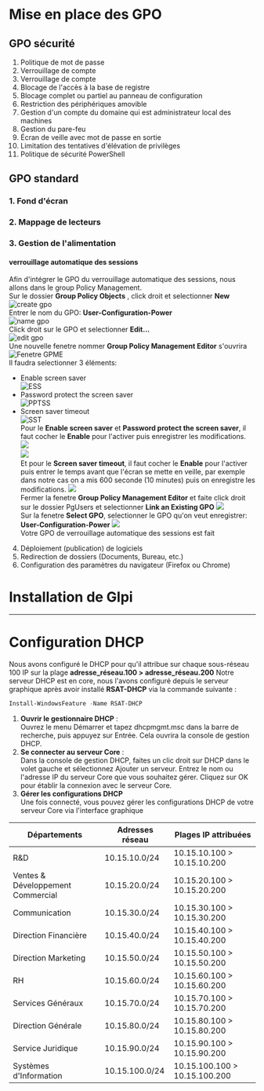 # Mise en place des GPO
## GPO sécurité
1. Politique de mot de passe
2. Verrouillage de compte
3. Verrouillage de compte
4. Blocage de l'accès à la base de registre
5. Blocage complet ou partiel au panneau de configuration
6. Restriction des périphériques amovible
7. Gestion d'un compte du domaine qui est administrateur local des machines
8. Gestion du pare-feu
9. Écran de veille avec mot de passe en sortie
10. Limitation des tentatives d'élévation de privilèges
11. Politique de sécurité PowerShell
## GPO standard
### 1. Fond d'écran

### 2. Mappage de lecteurs

### 3. Gestion de l'alimentation
#### verrouillage automatique des sessions
Afin d'intégrer le GPO du verrouillage automatique des sessions, nous allons dans le group Policy Management.  
Sur le dossier **Group Policy Objects** , click droit et selectionner **New**  
![create gpo](../Ressources/create_gpo.png)  
Entrer le nom du GPO: **User-Configuration-Power**  
![name gpo](../Ressources/new_gpo.png)  
Click droit sur le GPO et selectionner **Edit...**  
![edit gpo](../Ressources/edit_gpo.png)  
Une nouvelle fenetre nommer **Group Policy Management Editor** s'ouvrira  
![Fenetre GPME](../Ressources/gpme.png)  
Il faudra selectionner 3 éléments: 
- Enable screen saver  
![ESS](../Ressources/enable_screen_saver.png)  
- Password protect the screen saver  
![PPTSS](../Ressources/password_protect_the_screen_saver.png)  
- Screen saver timeout  
![SST](../Ressources/screen_saver_timeout.png)  
Pour le **Enable screen saver** et **Password protect the screen saver**, il faut cocher le **Enable** pour l'activer puis enregistrer les modifications.  
![](../Ressources/enable_screen_saver_c.png)  
![](../Ressources/password_protect_the_screen_saver_c.png)  
Et pour le **Screen saver timeout**,  il faut cocher le **Enable** pour l'activer puis entrer le temps avant que l'écran se mette en veille, par exemple dans notre cas on a mis 600 seconde (10 minutes) puis on enregistre les modifications.
![](../Ressources/screen_saver_timeout_c.png)  
Fermer la fenetre **Group Policy Management Editor** et faite click droit sur le dossier PgUsers et selectionner **Link an Existing GPO**
![](../Ressources/link_gpo.png)  
Sur la fenetre **Select GPO**, selectionner le GPO qu'on veut enregistrer: **User-Configuration-Power**
![](../Ressources/select_gpo.png)  
Votre GPO de verrouillage automatique des sessions est fait

4. Déploiement (publication) de logiciels
5. Redirection de dossiers (Documents, Bureau, etc.)
6. Configuration des paramètres du navigateur (Firefox ou Chrome)
# Installation de Glpi
---
# Configuration DHCP
Nous avons configuré le DHCP pour qu'il attribue sur chaque sous-réseau 100 IP sur la plage **adresse_réseau.100 > adresse_réseau.200**
Notre serveur DHCP est en core, nous l'avons configuré depuis le serveur graphique après avoir installé **RSAT-DHCP** via la commande suivante :
```powershell
Install-WindowsFeature -Name RSAT-DHCP
```
1. **Ouvrir le gestionnaire DHCP** :  
Ouvrez le menu Démarrer et tapez dhcpmgmt.msc dans la barre de recherche, puis appuyez sur Entrée.
Cela ouvrira la console de gestion DHCP. 
2. **Se connecter au serveur Core** :  
Dans la console de gestion DHCP, faites un clic droit sur DHCP dans le volet gauche et sélectionnez Ajouter un serveur.
Entrez le nom ou l'adresse IP du serveur Core que vous souhaitez gérer.
Cliquez sur OK pour établir la connexion avec le serveur Core.
3. **Gérer les configurations DHCP**  
Une fois connecté, vous pouvez gérer les configurations DHCP de votre serveur Core via l'interface graphique


| Départements                  | Adresses réseau          | Plages IP attribuées     |
|------------------------------|-------------------------|------------------------|
| R&D                          | 10.15.10.0/24           | 10.15.10.100 > 10.15.10.200 |
| Ventes & Développement Commercial | 10.15.20.0/24           | 10.15.20.100 > 10.15.20.200 |
| Communication                | 10.15.30.0/24           | 10.15.30.100 > 10.15.30.200 |
| Direction Financière         | 10.15.40.0/24           | 10.15.40.100 > 10.15.40.200 |
| Direction Marketing          | 10.15.50.0/24           | 10.15.50.100 > 10.15.50.200 |
| RH                           | 10.15.60.0/24           | 10.15.60.100 > 10.15.60.200 |
| Services Généraux            | 10.15.70.0/24           | 10.15.70.100 > 10.15.70.200 |
| Direction Générale           | 10.15.80.0/24           | 10.15.80.100 > 10.15.80.200 |
| Service Juridique            | 10.15.90.0/24           | 10.15.90.100 > 10.15.90.200 |
| Systèmes d'Information       | 10.15.100.0/24          | 10.15.100.100 > 10.15.100.200 |

